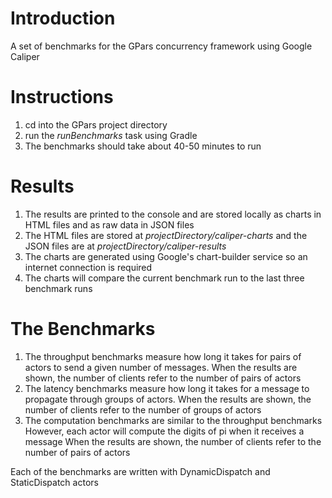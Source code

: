 # Introduction

A set of benchmarks for the GPars concurrency framework using Google Caliper

# Instructions

1. cd into the GPars project directory
1. run the *runBenchmarks* task using Gradle
1. The benchmarks should take about 40-50 minutes to run

# Results

1. The results are printed to the console and are stored locally as charts in HTML files and as raw data in JSON files
1. The HTML files are stored at *projectDirectory/caliper-charts* and the JSON files are at *projectDirectory/caliper-results*
1. The charts are generated using Google's chart-builder service so an internet connection is required
1. The charts will compare the current benchmark run to the last three benchmark runs

# The Benchmarks

1. The throughput benchmarks measure how long it takes for pairs of actors to send a given number of messages.
    When the results are shown, the number of clients refer to the number of pairs of actors
2. The latency benchmarks measure how long it takes for a message to propagate through groups of actors.
    When the results are shown, the number of clients refer to the number of groups of actors
3. The computation benchmarks are similar to the throughput benchmarks However, each actor will compute the digits of pi when it receives a message
    When the results are shown, the number of clients refer to the number of pairs of actors

Each of the benchmarks are written with DynamicDispatch and StaticDispatch actors
